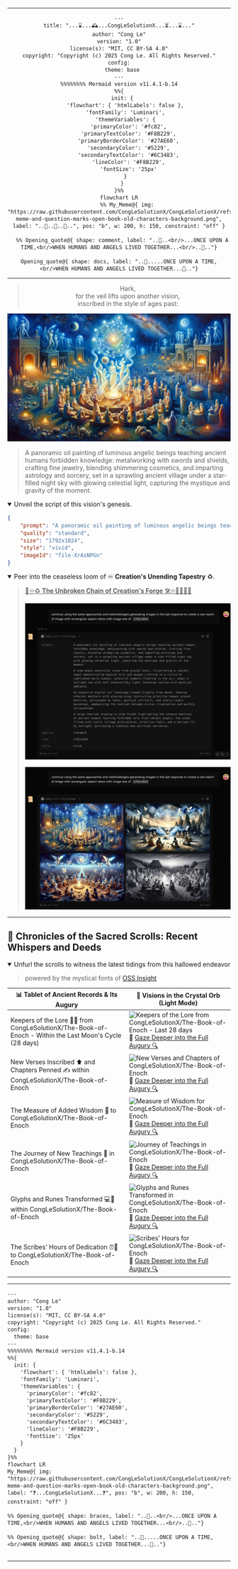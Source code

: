 
----

<div align="center">

```mermaid
---
title: "...⌛...🕰️...CongLeSolutionX...⏳...⌛..."
author: "Cong Le"
version: "1.0"
license(s): "MIT, CC BY-SA 4.0"
copyright: "Copyright (c) 2025 Cong Le. All Rights Reserved."
config:
  theme: base
---
%%%%%%%% Mermaid version v11.4.1-b.14
%%{
  init: {
    'flowchart': { 'htmlLabels': false },
    'fontFamily': 'Luminari',
    'themeVariables': {
      'primaryColor': '#fc82',
      'primaryTextColor': '#F8B229',
      'primaryBorderColor': '#27AE60',
      'secondaryColor': '#5229',
      'secondaryTextColor': '#6C3483',
      'lineColor': '#F8B229',
      'fontSize': '25px'
    }
  }
}%%
flowchart LR
     %% My_Meme@{ img: "https://raw.githubusercontent.com/CongLeSolutionX/CongLeSolutionX/refs/heads/main/assets/images/My-meme-and-question-marks-open-book-old-characters-background.png", label: "..🙉..👀..📖..", pos: "b", w: 200, h: 150, constraint: "off" }
   
  %% Opening_quote@{ shape: comment, label: "..👀..<br/>...ONCE UPON A TIME,<br/>WHEN HUMANS AND ANGELS LIVED TOGETHER...<br/>..👀.."}

Opening_quote@{ shape: docs, label: "..👀.....ONCE UPON A TIME,<br/>WHEN HUMANS AND ANGELS LIVED TOGETHER...👀.."}

```

</div>

----
<div align="center">
  <blockquote>
    Hark,<br/>
    for the veil lifts upon another vision,<br/>
    inscribed in the style of ages past:
  </blockquote>
</div>


![Tutelage of Forbidden Arts (1 Enoch 7-8)](./The_Book_of_Enoch_Ethiopic_Version/ASSETS/Tutelage_of_Forbidden_Arts_1_Enoch_7_8/Tutelage_of_Forbidden_Arts_1_Enoch_7_8_Pic2.png)

> A panoramic oil painting of luminous angelic beings teaching ancient humans forbidden knowledge: metalworking with swords and shields, crafting fine jewelry, blending shimmering cosmetics, and imparting astrology and sorcery, set in a sprawling ancient village under a star-filled night sky with glowing celestial light, capturing the mystique and gravity of the moment.

<details open>
<summary>Unveil the script of this vision's genesis.</summary>

```json
{
    "prompt": "A panoramic oil painting of luminous angelic beings teaching ancient humans forbidden knowledge: metalworking with swords and shields, crafting fine jewelry, blending shimmering cosmetics, and imparting astrology and sorcery, set in a sprawling ancient village under a star-filled night sky with glowing celestial light, capturing the mystique and gravity of the moment.",
    "quality": "standard",
    "size": "1792x1024",
    "style": "vivid",
    "imageId": "file-XrAsNPGn"
}
```

</details>


<details open>
<summary>Peer into the ceaseless loom of ♾️ <b>Creation's Unending Tapestry</b> ♻️.</summary>

> <ins>📜♾️♻️ **The Unbroken Chain of Creation's Forge** 🛠️🔥🔗🌌🔮🌟</ins>
>
> ![Tutelage_of_Forbidden_Arts_1_Enoch_7_8_Prompt](./The_Book_of_Enoch_Ethiopic_Version/ASSETS/Tutelage_of_Forbidden_Arts_1_Enoch_7_8/Tutelage_of_Forbidden_Arts_1_Enoch_7_8_Prompts.png)
>
> ![Tutelage_of_Forbidden_Arts_1_Enoch_7_8_Request](./The_Book_of_Enoch_Ethiopic_Version/ASSETS/Tutelage_of_Forbidden_Arts_1_Enoch_7_8/Tutelage_of_Forbidden_Arts_1_Enoch_7_8_Request.png)
</details>

----

## 📜 Chronicles of the Sacred Scrolls: Recent Whispers and Deeds

<div align="left"><a name="project-current-activities"></a>

<details open>
<summary>Unfurl the scrolls to witness the latest tidings from this hallowed endeavor</summary>

> powered by the mystical fonts of [OSS Insight](https://ossinsight.io)
<!-- All the diagrams below are woven with enchantments from [OSS Insight](https://ossinsight.io/) -->

| :bar_chart: Tablet of Ancient Records & Its Augury | :art: Visions in the Crystal Orb (Light Mode) |
|---|---|
| Keepers of the Lore :scroll::mage: from CongLeSolutionX/The-Book-of-Enoch - Within the Last Moon's Cycle (28 days) | ![Keepers of the Lore from CongLeSolutionX/The-Book-of-Enoch - Last 28 days](https://next.ossinsight.io/widgets/official/compose-recent-active-contributors/thumbnail.png?repo_id=1006266693&limit=30&image_size=auto&color_scheme=light) <br/> :link: [Gaze Deeper into the Full Augury :mag:](https://next.ossinsight.io/widgets/official/compose-recent-active-contributors?repo_id=1006266693&limit=30) |
| New Verses Inscribed :arrow_up: and Chapters Penned :writing_hand: within CongLeSolutionX/The-Book-of-Enoch | ![New Verses and Chapters of CongLeSolutionX/The-Book-of-Enoch](https://next.ossinsight.io/widgets/official/analyze-repo-pushes-and-commits-per-month/thumbnail.png?repo_id=1006266693&image_size=auto&color_scheme=light) <br/> :link: [Gaze Deeper into the Full Augury :mag:](https://next.ossinsight.io/widgets/official/analyze-repo-pushes-and-commits-per-month?repo_id=1006266693) |
| The Measure of Added Wisdom :straight_ruler: to CongLeSolutionX/The-Book-of-Enoch | ![Measure of Wisdom for CongLeSolutionX/The-Book-of-Enoch](https://next.ossinsight.io/widgets/official/analyze-repo-pull-requests-size-per-month/thumbnail.png?repo_id=1006266693&image_size=auto&color_scheme=light) <br/> :link: [Gaze Deeper into the Full Augury :mag:](https://next.ossinsight.io/widgets/official/analyze-repo-pull-requests-size-per-month?repo_id=1006266693) |
| The Journey of New Teachings :arrows_counterclockwise: in CongLeSolutionX/The-Book-of-Enoch | ![Journey of Teachings in CongLeSolutionX/The-Book-of-Enoch](https://next.ossinsight.io/widgets/official/analyze-repo-pull-request-open-to-merged/thumbnail.png?repo_id=1006266693&image_size=auto&color_scheme=light) <br/> :link: [Gaze Deeper into the Full Augury :mag:](https://next.ossinsight.io/widgets/official/analyze-repo-pull-request-open-to-merged?repo_id=1006266693) |
| Glyphs and Runes Transformed :computer::scroll: within CongLeSolutionX/The-Book-of-Enoch | ![Glyphs and Runes Transformed in CongLeSolutionX/The-Book-of-Enoch](https://next.ossinsight.io/widgets/official/analyze-repo-loc-per-month/thumbnail.png?repo_id=1006266693&image_size=auto&color_scheme=light) <br/> :link: [Gaze Deeper into the Full Augury :mag:](https://next.ossinsight.io/widgets/official/analyze-repo-loc-per-month?repo_id=1006266693) |
| The Scribes' Hours of Dedication :alarm_clock::date: to CongLeSolutionX/The-Book-of-Enoch | ![Scribes' Hours for CongLeSolutionX/The-Book-of-Enoch](https://next.ossinsight.io/widgets/official/analyze-repo-commits-time-distribution/thumbnail.png?repo_id=1006266693&period=last_1_year&zone=0&image_size=auto&color_scheme=light) <br/> :link: [Gaze Deeper into the Full Augury :mag:](https://next.ossinsight.io/widgets/official/analyze-repo-commits-time-distribution?repo_id=1006266693&period=last_1_year&zone=0) | 

</details>

</div>

----

<!-- 
```mermaid
%% Current Mermaid version
info
``` 
-->


```mermaid
---
author: "Cong Le"
version: "1.0"
license(s): "MIT, CC BY-SA 4.0"
copyright: "Copyright (c) 2025 Cong Le. All Rights Reserved."
config:
  theme: base
---
%%%%%%%% Mermaid version v11.4.1-b.14
%%{
  init: {
    'flowchart': { 'htmlLabels': false },
    'fontFamily': 'Luminari',
    'themeVariables': {
      'primaryColor': '#fc82',
      'primaryTextColor': '#F8B229',
      'primaryBorderColor': '#27AE60',
      'secondaryColor': '#5229',
      'secondaryTextColor': '#6C3483',
      'lineColor': '#F8B229',
      'fontSize': '25px'
    }
  }
}%%
flowchart LR
My_Meme@{ img: "https://raw.githubusercontent.com/CongLeSolutionX/CongLeSolutionX/refs/heads/main/assets/images/My-meme-and-question-marks-open-book-old-characters-background.png", label: "❓...CongLeSolutionX...❓", pos: "b", w: 200, h: 150, constraint: "off" }
   
%% Opening_quote@{ shape: braces, label: "..👀..<br/>...ONCE UPON A TIME,<br/>WHEN HUMANS AND ANGELS LIVED TOGETHER...<br/>..👀.."}

%% Opening_quote@{ shape: bolt, label: "..👀.....ONCE UPON A TIME,<br/>WHEN HUMANS AND ANGELS LIVED TOGETHER...👀.."}


```

-----
